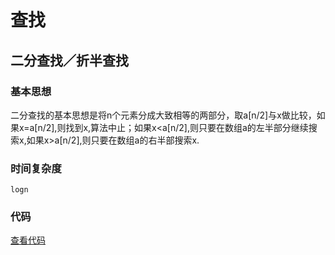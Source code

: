 # 查找

## 二分查找／折半查找

### 基本思想

二分查找的基本思想是将n个元素分成大致相等的两部分，取a[n/2]与x做比较，如果x=a[n/2],则找到x,算法中止；如果x<a[n/2],则只要在数组a的左半部分继续搜索x,如果x>a[n/2],则只要在数组a的右半部搜索x.

### 时间复杂度

    logn

### 代码

[查看代码](https://github.com/BlurtHeart/algorithms/blob/master/search/search.go#L4)